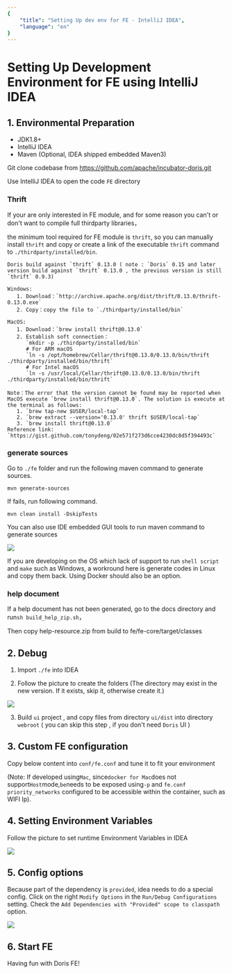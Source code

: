 ```yaml
---
{
    "title": "Setting Up dev env for FE - IntelliJ IDEA",
    "language": "en"
}
---
```


<!-- 
Licensed to the Apache Software Foundation (ASF) under one
or more contributor license agreements.  See the NOTICE file
distributed with this work for additional information
regarding copyright ownership.  The ASF licenses this file
to you under the Apache License, Version 2.0 (the
"License"); you may not use this file except in compliance
with the License.  You may obtain a copy of the License at

  http://www.apache.org/licenses/LICENSE-2.0

Unless required by applicable law or agreed to in writing,
software distributed under the License is distributed on an
"AS IS" BASIS, WITHOUT WARRANTIES OR CONDITIONS OF ANY
KIND, either express or implied.  See the License for the
specific language governing permissions and limitations
under the License.
-->

# Setting Up Development Environment for FE using IntelliJ IDEA

## 1. Environmental Preparation

* JDK1.8+
* IntelliJ IDEA
* Maven (Optional, IDEA shipped embedded Maven3)

Git clone codebase from https://github.com/apache/incubator-doris.git

Use IntelliJ IDEA to open the code `FE` directory

### Thrift

If your are only interested in FE module, and for some reason you can't or don't want to compile full thirdparty libraries，

the minimum tool required for FE module is `thrift`, so you can manually install `thrift` and copy or create a link of the executable `thrift` command to `./thirdparty/installed/bin`.

```
Doris build against `thrift` 0.13.0 ( note : `Doris` 0.15 and later version build against `thrift` 0.13.0 , the previous version is still `thrift` 0.9.3)   

Windows: 
   1. Download：`http://archive.apache.org/dist/thrift/0.13.0/thrift-0.13.0.exe`
   2. Copy：copy the file to `./thirdparty/installed/bin`
   
MacOS: 
   1. Download：`brew install thrift@0.13.0`
   2. Establish soft connection： 
      `mkdir -p ./thirdparty/installed/bin`
      # For ARM macOS
      `ln -s /opt/homebrew/Cellar/thrift@0.13.0/0.13.0/bin/thrift ./thirdparty/installed/bin/thrift`
      # For Intel macOS
      `ln -s /usr/local/Cellar/thrift@0.13.0/0.13.0/bin/thrift ./thirdparty/installed/bin/thrift`
   
Note：The error that the version cannot be found may be reported when MacOS execute `brew install thrift@0.13.0`. The solution is execute at the terminal as follows:
   1. `brew tap-new $USER/local-tap`
   2. `brew extract --version='0.13.0' thrift $USER/local-tap`
   3. `brew install thrift@0.13.0`
Reference link: `https://gist.github.com/tonydeng/02e571f273d6cce4230dc8d5f394493c`
```

### generate sources

Go to `./fe` folder and run the following maven command to generate sources.

```
mvn generate-sources
```

If fails, run following command.

```
mvn clean install -DskipTests
```

You can also use IDE embedded GUI tools to run maven command to generate sources

![](/images/gen_code.png)

If you are developing on the OS which lack of support to run `shell script` and `make` such as Windows, a workround here 
is generate codes in Linux and copy them back. Using Docker should also be an option.

### help document

If a help document has not been generated, go to the docs directory and run`sh build_help_zip.sh`，
   
Then copy help-resource.zip from build to fe/fe-core/target/classes

## 2. Debug

1. Import `./fe` into IDEA

2. Follow the picture to create the folders (The directory may exist in the new version. If it exists, skip it, otherwise create it.)

![](/images/DEBUG4.png)

3. Build `ui` project , and copy files from directory `ui/dist` into directory `webroot` ( you can skip this step , if you don't need `Doris` UI )

## 3. Custom FE configuration

Copy below content into `conf/fe.conf` and tune it to fit your environment

(Note: If developed using`Mac`, since`docker for Mac`does not support`Host`mode,`be`needs to be exposed using`-p` and `fe.conf` `priority_networks` configured to be accessible within the container, such as WIFI Ip).

## 4. Setting Environment Variables

Follow the picture to set runtime Environment Variables in IDEA

![](/images/DEBUG5.png)

## 5. Config options

Because part of the dependency is `provided`, idea needs to do a special config. Click on the right `Modify Options` in the `Run/Debug Configurations` setting. Check the `Add Dependencies with "Provided" scope to classpath` option.

![](/images/idea_options.png)

## 6. Start FE

Having fun with Doris FE!
